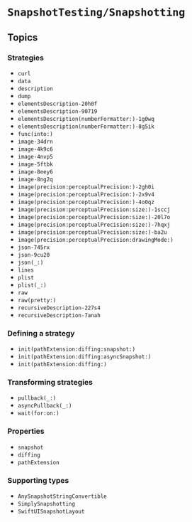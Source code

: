 # ``SnapshotTesting/Snapshotting``

## Topics

### Strategies

- ``curl``
- ``data``
- ``description``
- ``dump``
- ``elementsDescription-20h0f``
- ``elementsDescription-90719``
- ``elementsDescription(numberFormatter:)-1g0wq``
- ``elementsDescription(numberFormatter:)-8g5ik``
- ``func(into:)``
- ``image-34drn``
- ``image-4k9c6``
- ``image-4nvp5``
- ``image-5ftbk``
- ``image-8eey6``
- ``image-8ng2q``
- ``image(precision:perceptualPrecision:)-2gh0i``
- ``image(precision:perceptualPrecision:)-2x9v4``
- ``image(precision:perceptualPrecision:)-4o0qz``
- ``image(precision:perceptualPrecision:size:)-1sccj``
- ``image(precision:perceptualPrecision:size:)-20l7o``
- ``image(precision:perceptualPrecision:size:)-7hqxj``
- ``image(precision:perceptualPrecision:size:)-ba2u``
- ``image(precision:perceptualPrecision:drawingMode:)``
- ``json-745rx``
- ``json-9cu20``
- ``json(_:)``
- ``lines``
- ``plist``
- ``plist(_:)``
- ``raw``
- ``raw(pretty:)``
- ``recursiveDescription-227s4``
- ``recursiveDescription-7anah``

### Defining a strategy

- ``init(pathExtension:diffing:snapshot:)``
- ``init(pathExtension:diffing:asyncSnapshot:)``
- ``init(pathExtension:diffing:)``

### Transforming strategies

- ``pullback(_:)``
- ``asyncPullback(_:)``
- ``wait(for:on:)``

### Properties

- ``snapshot``
- ``diffing``
- ``pathExtension``

### Supporting types

- ``AnySnapshotStringConvertible``
- ``SimplySnapshotting``
- ``SwiftUISnapshotLayout``
